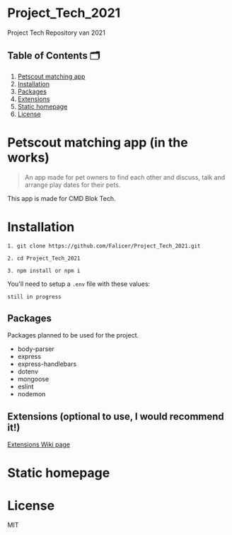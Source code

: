 # Project_Tech_2021
Project Tech Repository van 2021

## Table of Contents 🗂

1. [Petscout matching app](https://github.com/Falicer/Project_Tech_2021/blob/main/README.md#petscout-matching-app-in-the-works)
2. [Installation](https://github.com/Falicer/Project_Tech_2021/blob/main/README.md#installation)
3. [Packages](https://github.com/Falicer/Project_Tech_2021/blob/main/README.md#packages)
4. [Extensions](https://github.com/Falicer/Project_Tech_2021/blob/main/README.md#extensions)
5. [Static homepage](https://github.com/Falicer/Project_Tech_2021/blob/main/README.md#static)
6. [License](#license)


# Petscout matching app (in the works)
> An app made for pet owners to find each other and discuss, talk and arrange play dates for their pets.

This app is made for CMD Blok Tech.


# Installation
```
1. git clone https://github.com/Falicer/Project_Tech_2021.git

2. cd Project_Tech_2021

3. npm install or npm i
```

You'll need to setup a `.env` file with these values:

```env
still in progress
```


## Packages
Packages planned to be used for the project.
* body-parser
* express
* express-handlebars
* dotenv
* mongoose
* eslint
* nodemon

## Extensions (optional to use, I would recommend it!)
[Extensions Wiki page](https://github.com/Falicer/Project_Tech_2021/wiki/Extensions)

# Static homepage

# License
MIT
